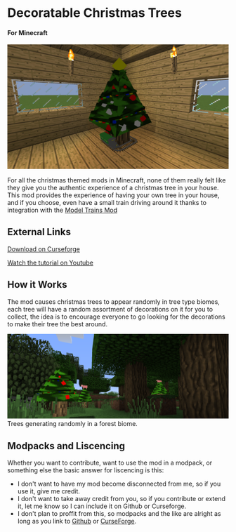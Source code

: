 # Decoratable Christmas Trees
#### For Minecraft

![Tree Banner](/docs/tree-banner.png)

For all the christmas themed mods in Minecraft, none of them really felt like they give you the authentic experience of a christmas tree in your house. This mod provides the experience of having your own tree in your house, and if you choose, even have a small train driving around it thanks to integration with the [Model Trains Mod](https://github.com/Zenith08/Model-Trains-Mod)

## External Links
[Download on Curseforge](https://www.curseforge.com/minecraft/mc-mods/decoratable-christmas-trees-mod)

[Watch the tutorial on Youtube](https://youtu.be/EwDLJZeGKUw)

## How it Works
The mod causes christmas trees to appear randomly in tree type biomes, each tree will have a random assortment of decorations on it for you to collect, the idea is to encourage everyone to go looking for the decorations to make their tree the best around.

![Tree Spawning](/docs/tree-generation.png)
Trees generating randomly in a forest biome.

## Modpacks and Liscencing
Whether you want to contribute, want to use the mod in a modpack, or something else the basic answer for liscencing is this:
- I don't want to have my mod become disconnected from me, so if you use it, give me credit.
- I don't want to take away credit from you, so if you contribute or extend it, let me know so I can include it on Github or Curseforge.
- I don't plan to proffit from this, so modpacks and the like are alright as long as you link to [Github](https://github.com/Zenith08/Decoratable-Christmas-Trees-Mod) or [CurseForge](https://www.curseforge.com/minecraft/mc-mods/decoratable-christmas-trees-mod).
